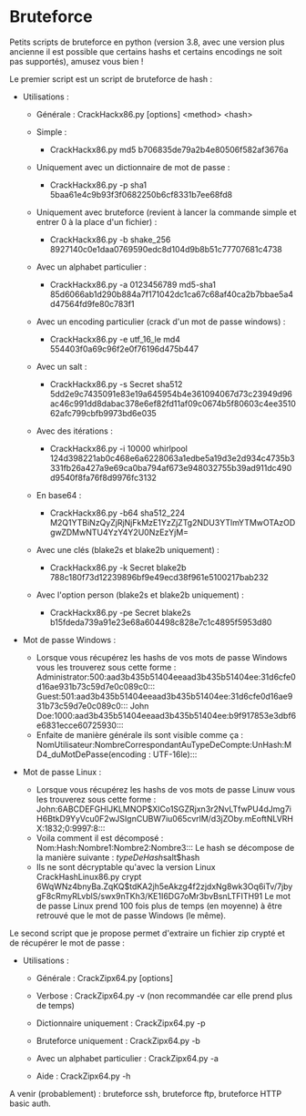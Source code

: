 # Bruteforce
Petits scripts de bruteforce en python (version 3.8, avec une version plus ancienne il est possible que certains hashs et certains encodings ne soit pas supportés), amusez vous bien !

Le premier script est un script de bruteforce de hash :
  - Utilisations :
    - Générale : CrackHackx86.py [options] &lt;method&gt; &lt;hash&gt;
  
    - Simple :
      - CrackHackx86.py md5 b706835de79a2b4e80506f582af3676a
      
    - Uniquement avec un dictionnaire de mot de passe :
      - CrackHackx86.py -p sha1 5baa61e4c9b93f3f0682250b6cf8331b7ee68fd8
      
    - Uniquement avec bruteforce (revient à lancer la commande simple et entrer 0 à la place d'un fichier) :
      - CrackHackx86.py -b shake_256 8927140c0e1daa0769590edc8d104d9b8b51c77707681c4738
      
    - Avec un alphabet particulier :
      - CrackHackx86.py -a 0123456789 md5-sha1 85d6066ab1d290b884a7f171042dc1ca67c68af40ca2b7bbae5a4d47564fd9fe80c783f1
      
    - Avec un encoding particulier (crack d'un mot de passe windows) :
      - CrackHackx86.py -e utf_16_le md4 554403f0a69c96f2e0f76196d475b447
    
    - Avec un salt :
      - CrackHackx86.py -s Secret sha512 5dd2e9c7435091e83e19a645954b4e361094067d73c23949d96ac46c991dd8dabac378e6ef82fd11af09c0674b5f80603c4ee351062afc799cbfb9973bd6e035
      
    - Avec des itérations :
      - CrackHackx86.py -i 10000 whirlpool 124d398221ab0c468e6a6228063a1edbe5a19d3e2d934c4735b3331fb26a427a9e69ca0ba794af673e948032755b39ad911dc490d9540f8fa76f8d9976fc3132

    - En base64 :
      - CrackHackx86.py -b64 sha512_224 M2Q1YTBiNzQyZjRjNjFkMzE1YzZjZTg2NDU3YTlmYTMwOTAzODgwZDMwNTU4YzY4Y2U0NzEzYjM=
      
    - Avec une clés (blake2s et blake2b uniquement) :
      - CrackHackx86.py -k Secret blake2b 788c180f73d12239896bf9e49ecd38f961e5100217bab232
      
    - Avec l'option person (blake2s et blake2b uniquement) :
      - CrackHackx86.py -pe Secret blake2s b15fdeda739a91e23e68a604498c828e7c1c4895f5953d80
      
  - Mot de passe Windows :
    - Lorsque vous récupérez les hashs de vos mots de passe Windows vous les trouverez sous cette forme :
      Administrator:500:aad3b435b51404eeaad3b435b51404ee:31d6cfe0d16ae931b73c59d7e0c089c0:::
      Guest:501:aad3b435b51404eeaad3b435b51404ee:31d6cfe0d16ae931b73c59d7e0c089c0:::
      John Doe:1000:aad3b435b51404eeaad3b435b51404ee:b9f917853e3dbf6e6831ecce60725930:::
    - Enfaite de manière générale ils sont visible comme ça :
      NomUtilisateur:NombreCorrespondantAuTypeDeCompte:UnHash:MD4_duMotDePasse(encoding : UTF-16le):::
      
  - Mot de passe Linux :
    - Lorsque vous récupérez les hashs de vos mots de passe Linuw vous les trouverez sous cette forme :
      John:$6$ABCDEFGHIJKLMNOP$XICo1SGZRjxn3r2NvLTfwPU4dJmg7iH6BtkD9YyVcu0F2wJSIgnCUBW7iu065cvrlM/d3jZOby.mEoftNLVRHX:1832;0:9997:8:::
    - Voila comment il est décomposé :
      Nom:Hash:Nombre1:Nombre2:Nombre3:::
      Le hash se décompose de la manière suivante :
      $typeDeHash$salt$hash
    - Ils ne sont décryptable qu'avec la version Linux
      CrackHashLinux86.py crypt $6$WqWNz4bnyBa.ZqKQ$tdKA2jh5eAkzg4f2zjdxNg8wk3Oq6iTv/7jbygF8cRmyRLvblS/swx9nTKh3/KE1I6DG7oMr3bvBsnLTFITH91
      Le mot de passe Linux prend 100 fois plus de temps (en moyenne) à être retrouvé que le mot de passe Windows (le même).

Le second script que je propose permet d'extraire un fichier zip crypté et de récupérer le mot de passe :
  - Utilisations :
    - Générale : CrackZipx64.py [options]
    
    - Verbose : CrackZipx64.py -v (non recommandée car elle prend plus de temps)
    
    - Dictionnaire uniquement : CrackZipx64.py -p
    
    - Bruteforce uniquement : CrackZipx64.py -b
    
    - Avec un alphabet particulier : CrackZipx64.py -a
    
    - Aide : CrackZipx64.py -h
    
A venir (probablement) : bruteforce ssh, bruteforce ftp, bruteforce HTTP basic auth.
    
    
